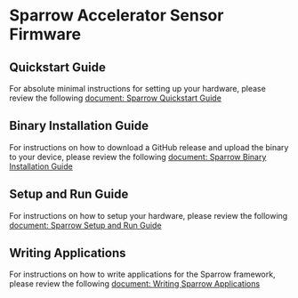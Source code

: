 Sparrow Accelerator Sensor Firmware
===================================

Quickstart Guide
----------------

For absolute minimal instructions for setting up your hardware, please review the following [document: Sparrow Quickstart Guide](https://bluesinc.atlassian.net/wiki/spaces/SPAR/pages/7733505/Sparrow+Quickstart+Guide)

Binary Installation Guide
-------------------------

For instructions on how to download a GitHub release and upload the binary to your device, please review the following [document: Sparrow Binary Installation Guide](https://bluesinc.atlassian.net/wiki/spaces/SPAR/pages/7733492/Sparrow+Binary+Installation+Guide)

Setup and Run Guide
-------------------

For instructions on how to setup your hardware, please review the following [document: Sparrow Setup and Run Guide](https://bluesinc.atlassian.net/wiki/spaces/SPAR/pages/7864441/Sparrow+Setup+and+Run+Guide)

Writing Applications
--------------------

For instructions on how to write applications for the Sparrow framework, please review the following [document: Writing Sparrow Applications](https://bluesinc.atlassian.net/wiki/spaces/SPAR/pages/7733400/Writing+Sparrow+Applications)
